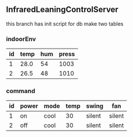 ## InfraredLeaningControlServer
 this branch has init script for db 
make two tables 

### indoorEnv

| id | temp | hum | press |
|----|------|-----|-------|
| 1 | 28.0 | 54 | 1003 |
| 2 | 26.5 | 48 | 1010 |

### command

| id | power | mode | temp | swing | fan |
|----|-------|------|------|-------|-----|
| 1 | on | cool | 30 | silent | silent |
| 2 | off | cool | 30 | silent | silent |
